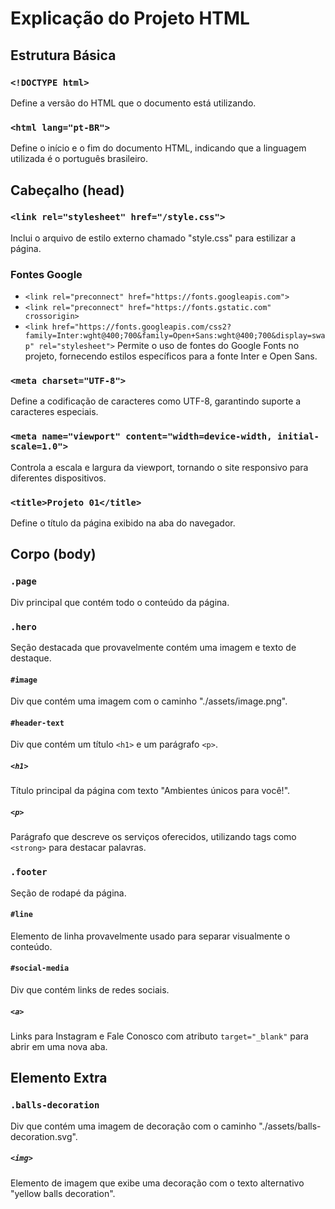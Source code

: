# Explicação do Projeto HTML

## Estrutura Básica

### `<!DOCTYPE html>`
Define a versão do HTML que o documento está utilizando.

### `<html lang="pt-BR">`
Define o início e o fim do documento HTML, indicando que a linguagem utilizada é o português brasileiro.

## Cabeçalho (head)

### `<link rel="stylesheet" href="/style.css">`
Inclui o arquivo de estilo externo chamado "style.css" para estilizar a página.

### Fontes Google
- `<link rel="preconnect" href="https://fonts.googleapis.com">`
- `<link rel="preconnect" href="https://fonts.gstatic.com" crossorigin>`
- `<link href="https://fonts.googleapis.com/css2?family=Inter:wght@400;700&family=Open+Sans:wght@400;700&display=swap" rel="stylesheet">`
Permite o uso de fontes do Google Fonts no projeto, fornecendo estilos específicos para a fonte Inter e Open Sans.

### `<meta charset="UTF-8">`
Define a codificação de caracteres como UTF-8, garantindo suporte a caracteres especiais.

### `<meta name="viewport" content="width=device-width, initial-scale=1.0">`
Controla a escala e largura da viewport, tornando o site responsivo para diferentes dispositivos.

### `<title>Projeto 01</title>`
Define o título da página exibido na aba do navegador.

## Corpo (body)

### `.page`
Div principal que contém todo o conteúdo da página.

### `.hero`
Seção destacada que provavelmente contém uma imagem e texto de destaque.

#### `#image`
Div que contém uma imagem com o caminho "./assets/image.png".

#### `#header-text`
Div que contém um título `<h1>` e um parágrafo `<p>`.

##### `<h1>`
Título principal da página com texto "Ambientes únicos para você!".

##### `<p>`
Parágrafo que descreve os serviços oferecidos, utilizando tags como `<strong>` para destacar palavras.

### `.footer`
Seção de rodapé da página.

#### `#line`
Elemento de linha provavelmente usado para separar visualmente o conteúdo.

#### `#social-media`
Div que contém links de redes sociais.

##### `<a>`
Links para Instagram e Fale Conosco com atributo `target="_blank"` para abrir em uma nova aba.

## Elemento Extra

### `.balls-decoration`
Div que contém uma imagem de decoração com o caminho "./assets/balls-decoration.svg".

##### `<img>`
Elemento de imagem que exibe uma decoração com o texto alternativo "yellow balls decoration".

